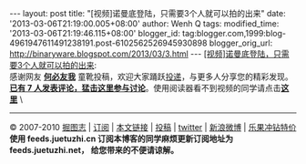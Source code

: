 --- layout: post title: "[视频]诺曼底登陆，只需要3个人就可以拍的出来"
date: '2013-03-06T21:19:00.005+08:00' author: Wenh Q tags:
modified\_time: '2013-03-06T21:19:46.115+08:00' blogger\_id:
tag:blogger.com,1999:blog-4961947611491238191.post-6102562526945930898
blogger\_orig\_url: http://binaryware.blogspot.com/2013/03/3.html ---
[[视频]诺曼底登陆，只需要3个人就可以拍的出来](http://juetuzhi.net/2010/12/san-ge-ren-de-nuo-man-di.html):
\
感谢网友 **[何必友我](http://www.idea-s.cn/)**
童靴投稿，欢迎大家踊跃[投递](http://juetuzhi.net/contribute)，与更多人分享您的精彩发现。\
[**已有 7
人发表评论，猛击这里参与讨论**](http://juetuzhi.net/2010/12/san-ge-ren-de-nuo-man-di.html#comments "看看大家都说了些什么")。使用阅读器看不到视频的同学请点击[**这里**](http://juetuzhi.net/2010/12/san-ge-ren-de-nuo-man-di.html)
\

* * * * *

© 2007-2010 [掘图志](http://juetuzhi.net/) |
[订阅](http://feeds.juetuzhi.net/ "订阅掘图志，精彩图片送上门") |
[本文链接](http://juetuzhi.net/2010/12/san-ge-ren-de-nuo-man-di.html "本文链接")
| [投稿](http://juetuzhi.net/contribute "给掘图志投稿") |
[twitter](http://twitter.com/geuro "follow me on twitter") |
[新浪微博](http://t.sina.com.cn/geuro "关注掘图志的新浪微博") |
[乐果冲钻特价](http://shop57144235.taobao.com/shop/xshop/wui_page-18201855.htm "乐果冲钻特价")\
**使用 feeds.juetuzhi.cn 订阅本博客的同学麻烦更新订阅地址为
feeds.juetuzhi.net， 给您带来的不便请谅解。**
